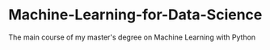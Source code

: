# Machine-Learning-for-Data-Science
The main course of my master's degree on Machine Learning with Python
